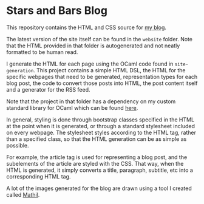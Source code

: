 # Stars and Bars Blog

This repository contains the HTML and CSS source for [my blog](https://stars-and-bars.net).

The latest version of the site itself can be found in the `website` folder. Note that the HTML provided in that folder is autogenerated and not neatly formatted to be human read.

I generate the HTML for each page using the OCaml code found in `site-generation`. This project contains a simple HTML DSL, the HTML for the specific webpages that need to be generated, representation types for each blog post, the code to convert those posts into HTML, the post content itself and a generator for the RSS feed.

Note that the project in that folder has a dependency on my custom standard library for OCaml which can be found [here](https://github.com/aaron-jack-manning/ocaml-standard-library).

In general, styling is done through bootstrap classes specified in the HTML at the point when it is generated, or through a standard stylesheet included on every webpage. The stylesheet styles according to the HTML tag, rather than a specified class, so that the HTML generation can be as simple as possible.

For example, the article tag is used for representing a blog post, and the subelements of the article are styled with the CSS. That way, when the HTML is generated, it simply converts a title, paragraph, subtitle, etc into a corresponding HTML tag.

A lot of the images generated for the blog are drawn using a tool I created called [Mathil](https://github.com/aaron-jack-manning/mathil).
